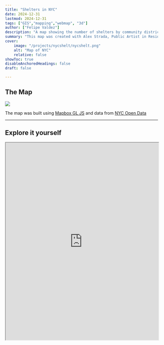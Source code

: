 ```yaml
---
title: "Shelters in NYC" 
date: 2024-12-31
lastmod: 2024-12-31
tags: ["GIS","mapping","webmap", "3d"]
author: ["Felipe Valdez"]
description: "A map showing the number of shelters by community district in New York City in a 3D scene. This map was created with Alex Strada, Public Artist in Residence with the New York City Department of Homeless Services and the Department of Cultural Affairs. The map goal is to depict the relation between the number of shelters and the skyline height in the city as a way to draw attention into their spatial distribution." 
summary: "This map was created with Alex Strada, Public Artist in Residence with the New York City Department of Homeless Services and the Department of Cultural Affairs. The map goal is to depict the relation between the number of shelters and the skyline height in the city as a way to draw attention into their spatial distribution." 
cover:
    image: "/projects/nycshelt/nycshelt.png"
    alt: "Map of NYC"
    relative: false
showToc: true
disableAnchoredHeadings: false
draft: false

---
```


## The Map

![](/projects/nycshelt/nycmap.gif)

The map was built using [Mapbox GL JS](https://www.mapbox.com/) and data from [NYC Open Data](https://opendata.cityofnewyork.us/)

---

## Explore it yourself

<iframe
  src="https://felipevaldez.com/NYC-Shelters/"
  style="width:100%; height:650px;"
></iframe>


